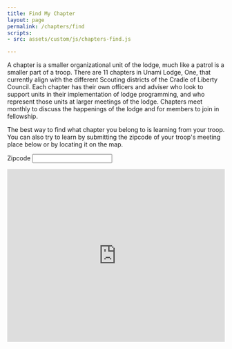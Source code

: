 ```yaml
---
title: Find My Chapter
layout: page
permalink: /chapters/find
scripts: 
- src: assets/custom/js/chapters-find.js

---
```


A chapter is a smaller organizational unit of the lodge, much like a patrol is a smaller part of a troop. There are 11 chapters in Unami Lodge, One, that currently align with the different Scouting districts of the Cradle of Liberty Council. Each chapter has their own officers and adviser who look to support units in their implementation of lodge programming, and who represent those units at larger meetings of the lodge. Chapters meet monthly to discuss the happenings of the lodge and for members to join in fellowship.

The best way to find what chapter you belong to is learning from your troop. You can also try to learn by submitting the zipcode of your troop's meeting place below or by locating it on the map.

<form id="findchapterform" onsubmit="event.preventDefault();">
  <div class="form-group">
    <label for="zip">Zipcode</label>
    <input type="number" class="form-control col-3" name="zip" id="findchapterform-zip" placeholder="" value="" maxlength="5" required>
  </div>
</form>

<div class="alert alert-info" role="alert" id="alert-response" hidden></div>

<iframe src="https://www.google.com/maps/d/embed?mid=1cEJd5Fv4sfaouJ9mOJ66Hwj2l80&hl=en" width="100%" height="400" frameborder="0" class="mt-3"></iframe>

<script type="text/javascript">
  chapters = {{ site.data.chapters | jsonify }};
</script>
